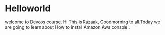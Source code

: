 # Helloworld
welcome to Devops course.
Hi This is Razaak, Goodmorning to all.Today we are going to learn about How to install Amazon Aws console .
